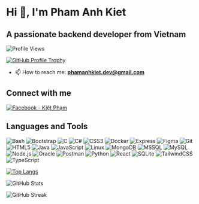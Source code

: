 # Hi 👋, I'm Pham Anh Kiet

## A passionate backend developer from Vietnam

![Profile Views](https://komarev.com/ghpvc/?username=kietpham-vn&label=Profile%20views&color=0e75b6&style=flat)

[![GitHub Profile Trophy](https://github-profile-trophy.vercel.app/?username=kietpham-vn)](https://github.com/ryo-ma/github-profile-trophy)

- 📫 How to reach me: **<phamanhkiet.dev@gmail.com>**

## Connect with me

[![Facebook - Kiệt Phạm](https://raw.githubusercontent.com/rahuldkjain/github-profile-readme-generator/master/src/images/icons/Social/facebook.svg)](<https://fb.com/kiệt phạm>)

## Languages and Tools

![Bash](https://www.vectorlogo.zone/logos/gnu_bash/gnu_bash-icon.svg)
![Bootstrap](https://raw.githubusercontent.com/devicons/devicon/master/icons/bootstrap/bootstrap-plain-wordmark.svg)
![C](https://raw.githubusercontent.com/devicons/devicon/master/icons/c/c-original.svg)
![C#](https://raw.githubusercontent.com/devicons/devicon/master/icons/csharp/csharp-original.svg)
![CSS3](https://raw.githubusercontent.com/devicons/devicon/master/icons/css3/css3-original-wordmark.svg)
![Docker](https://raw.githubusercontent.com/devicons/devicon/master/icons/docker/docker-original-wordmark.svg)
![Express](https://raw.githubusercontent.com/devicons/devicon/master/icons/express/express-original-wordmark.svg)
![Figma](https://www.vectorlogo.zone/logos/figma/figma-icon.svg)
![Git](https://www.vectorlogo.zone/logos/git-scm/git-scm-icon.svg)
![HTML5](https://raw.githubusercontent.com/devicons/devicon/master/icons/html5/html5-original-wordmark.svg)
![Java](https://raw.githubusercontent.com/devicons/devicon/master/icons/java/java-original.svg)
![JavaScript](https://raw.githubusercontent.com/devicons/devicon/master/icons/javascript/javascript-original.svg)
![Linux](https://raw.githubusercontent.com/devicons/devicon/master/icons/linux/linux-original.svg)
![MongoDB](https://raw.githubusercontent.com/devicons/devicon/master/icons/mongodb/mongodb-original-wordmark.svg)
![MSSQL](https://www.svgrepo.com/show/303229/microsoft-sql-server-logo.svg)
![MySQL](https://raw.githubusercontent.com/devicons/devicon/master/icons/mysql/mysql-original-wordmark.svg)
![Node.js](https://raw.githubusercontent.com/devicons/devicon/master/icons/nodejs/nodejs-original-wordmark.svg)
![Oracle](https://raw.githubusercontent.com/devicons/devicon/master/icons/oracle/oracle-original.svg)
![Postman](https://www.vectorlogo.zone/logos/getpostman/getpostman-icon.svg)
![Python](https://raw.githubusercontent.com/devicons/devicon/master/icons/python/python-original.svg)
![React](https://raw.githubusercontent.com/devicons/devicon/master/icons/react/react-original-wordmark.svg)
![SQLite](https://www.vectorlogo.zone/logos/sqlite/sqlite-icon.svg)
![TailwindCSS](https://www.vectorlogo.zone/logos/tailwindcss/tailwindcss-icon.svg)
![TypeScript](https://raw.githubusercontent.com/devicons/devicon/master/icons/typescript/typescript-original.svg)

[![Top Langs](https://github-readme-stats.vercel.app/api/top-langs?username=kietpham-vn&show_icons=true&locale=en&layout=compact)](https://github.com/kietpham-vn)

![GitHub Stats](https://github-readme-stats.vercel.app/api?username=kietpham-vn&show_icons=true&locale=en)

![GitHub Streak](https://github-readme-streak-stats.herokuapp.com/?user=kietpham-vn)
